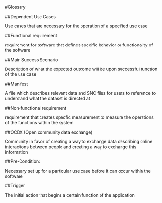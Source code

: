 #Glossary

##Dependent Use Cases

  Use cases that are necessary for the operation of a specified use case

##Functional requirement

  requirement for software that defines specific behavior or functionality of the software
  
##Main Success Scenario

  Description of what the expected outcome will be upon successful function of the use case
  
##Manifest

  A file which describes relevant data and SNC files for users to reference to understand what the dataset is directed at
  
##Non-functional requirement

  requirement that creates specfic measurement to measure the operations of the functions within the system

##OCDX (Open community data exchange)

  Community in favor of creating a way to exchange data describing online interactions between people and creating a way to exchange this information
  
##Pre-Condition:

  Necessary set up for a particular use case before it can occur within the software
  
##Trigger

  The initial action that begins a certain function of the application
